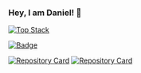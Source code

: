 ### Hey, I am Daniel! 👋

[![Top Stack](https://widget.realdeveloper.pro/api/top?stack=vuejs,php,django)](https://github.com/danielradosa)

[![Badge](https://widget.realdeveloper.pro/api/badge?title=Languages&badges=mysql,php,JavaScript,html,css,sass,laravel,python,linux)](https://github.com/danielradosa)

[![Repository Card](https://widget.realdeveloper.pro/api/card?user=danielradosa&repo=DangoTypesDWP&locale=en)](https://github.com/danielradosa/DangoTypesDWP/)
[![Repository Card](https://widget.realdeveloper.pro/api/card?user=danielradosa&repo=superior-assault&locale=en)](https://github.com/danielradosa/superior-assault/)
